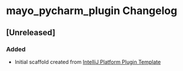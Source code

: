 <!-- Keep a Changelog guide -> https://keepachangelog.com -->

# mayo_pycharm_plugin Changelog

## [Unreleased]
### Added
- Initial scaffold created from [IntelliJ Platform Plugin Template](https://github.com/JetBrains/intellij-platform-plugin-template)
